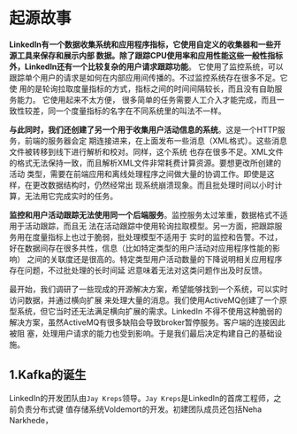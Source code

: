 起源故事
================================================================================
**LinkedIn有一个数据收集系统和应用程序指标，它使用自定义的收集器和一些开源工具来保存和展示内部
数据。除了跟踪CPU使用率和应用性能这些一般性指标外，LinkedIn还有一个比较复杂的用户请求跟踪功能**。
它使用了监控系统，可以跟踪单个用户的请求是如何在内部应用间传播的。不过监控系统存在很多不足。它使
用的是轮询拉取度量指标的方式，指标之间的时间间隔较长，而且没有自助服务能力。 它使用起来不太方便，
很多简单的任务需要人工介入才能完成，而且一致性较差，同一个度量指标的名字在不同系统里的叫法不一样。

**与此同时，我们还创建了另一个用于收集用户活动信息的系统**。这是一个HTTP服务，前端的服务器会定
期连接进来，在上面发布一些消息（XML格式）。这些消息文件被转移到线下进行解析和校对。同样，这个系统
也存在很多不足。XML文件的格式无法保持一致，而且解析XML文件非常耗费计算资源。要想更改所创建的活动
类型，需要在前端应用和离线处理程序之间做大量的协调工作。即使是这样，在更改数据结构时，仍然经常出
现系统崩溃现象。而且批处理时间以小时计算，无法用它完成实时的任务。

**监控和用户活动跟踪无法使用同一个后端服务**。监控服务太过笨重，数据格式不适用于活动跟踪，而且无
法在活动跟踪中使用轮询拉取模型。另一方面，把跟踪服务用在度量指标上也过于脆弱，批处理模型不适用于
实时的监控和告警。不过，好在数据间存在很多共性，信息（比如特定类型的用户活动对应用程序性能的影响）
之间的关联度还是很高的。特定类型用户活动数量的下降说明相关应用程序存在问题，不过批处理的长时间延
迟意味着无法对这类问题作出及时反馈。

最开始，我们调研了一些现成的开源解决方案，希望能够找到一个系统，可以实时访问数据，并通过横向扩展
来处理大量的消息。我们使用ActiveMQ创建了一个原型系统，但它当时还无法满足横向扩展的需求。LinkedIn
不得不使用这种脆弱的解决方案，虽然ActiveMQ有很多缺陷会导致broker暂停服务。客户端的连接因此被阻
塞，处理用户请求的能力也受到影响。于是我们最后决定构建自己的基础设施。

## 1.Kafka的诞生
LinkedIn的开发团队由`Jay Kreps`领导。`Jay Kreps`是LinkedIn的首席工程师，之前负责分布式键
值存储系统Voldemort的开发。初建团队成员还包括Neha Narkhede，
